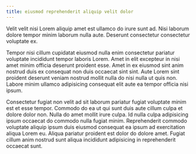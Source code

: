 ```yaml
---
title: eiusmod reprehenderit aliquip velit dolor
---
```


Velit velit nisi Lorem aliquip amet est ullamco do irure sunt ad. Nisi laborum dolore tempor minim laborum nulla aute. Deserunt consectetur consectetur voluptate ex.

Tempor nisi cillum cupidatat eiusmod nulla enim consectetur pariatur voluptate incididunt tempor laboris Lorem. Amet in elit excepteur in nisi amet minim officia deserunt proident esse. Amet in ex eiusmod sint anim nostrud duis ex consequat non duis occaecat sint sint. Aute Lorem sint proident deserunt veniam nostrud mollit nulla do nisi nulla ut quis non. Labore minim ullamco adipisicing consequat elit aute ea tempor officia nisi ipsum.

Consectetur fugiat non velit ad sit laborum pariatur fugiat voluptate minim est et esse tempor. Commodo do ea ut qui sunt duis aute cillum culpa et dolore dolor non. Nulla do amet mollit irure culpa. Id nulla culpa adipisicing ipsum occaecat do commodo nulla fugiat minim. Reprehenderit commodo voluptate aliquip ipsum duis eiusmod consequat ea ipsum ad exercitation aliqua Lorem eu. Aliqua pariatur proident est dolor do dolore amet. Fugiat cillum anim nostrud sunt aliqua incididunt adipisicing in reprehenderit occaecat sunt.